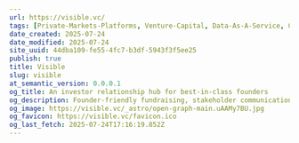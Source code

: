 ```yaml
---
url: https://visible.vc/
tags: [Private-Markets-Platforms, Venture-Capital, Data-As-A-Service, Complex-Coordination-Solutions, Asynchronous-Communication, Ambient-Awareness-Solutions, Founder-Toolkit]
date_created: 2025-07-24
date_modified: 2025-07-24
site_uuid: 44dba109-fe55-4fc7-b3df-5943f3f5ee25
publish: true
title: Visible
slug: visible
at_semantic_version: 0.0.0.1
og_title: An investor relationship hub for best-in-class founders
og_description: Founder-friendly fundraising, stakeholder communication, and reporting tools for startup founders and the investors who back them.
og_image: https://visible.vc/_astro/open-graph-main.uAAMy7BU.jpg
og_favicon: https://visible.vc/favicon.ico
og_last_fetch: 2025-07-24T17:16:19.852Z
---
```

